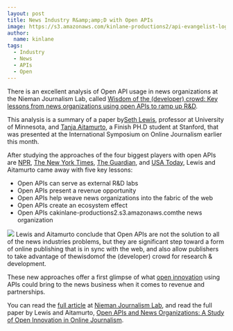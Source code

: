 ```yaml
---
layout: post
title: News Industry R&amp;amp;D with Open APIs
image: https://s3.amazonaws.com/kinlane-productions2/api-evangelist-logos/api-evangelist-butterfly-vertical.png
author:
  name: kinlane
tags:
  - Industry
  - News
  - APIs
  - Open
---
```

There is an excellent analysis of Open API usage in news organizations at the Nieman Journalism Lab, called [Wisdom of the (developer) crowd: Key lessons from news organizations using open APIs to ramp up R&D](http://www.niemanlab.org/2011/04/wisdom-of-the-developer-crowd-key-lessons-from-news-organizations-using-open-apis-to-ramp-up-rd/ "Wisdom of the crowd: Key lessons from news organizations using open APIs to ramp up R&D").

This analysis is a summary of a paper by[Seth Lewis](http://sethlewis.org/ "Seth Lewis"), professor at University of Minnesota, and [Tanja Aitamurto](http://www.huffingtonpost.com/tanja-aitamurto "Tanja Altamurto"), a Finish PH.D student at Stanford, that was presented at the International Symposium on Online Journalism earlier this month.

After studying the approaches of the four biggest players with open APIs are [NPR](http://www.npr.org/api/index "NPR"), [The New York Times](http://developer.nytimes.com/ "The New York Times"), [The Guardian](http://www.guardian.co.uk/open-platform "The Guardian"), and [USA Today](http://developer.usatoday.com/ "USA Today"), Lewis and Aitamurto came away with five key lessons:

*   Open APIs can serve as external R&D labs
*   Open APIs present a revenue opportunity
*   Open APIs help weave news organizations into the fabric of the web
*   Open APIs create an ecosystem effect
*   Open APIs cakinlane-productions2.s3.amazonaws.comthe news organization

![](http://kinlane-productions.s3.amazonaws.com/journalism/the_guardian.jpg) Lewis and Aitamurto conclude that Open APIs are not the solution to all of the news industries problems, but they are significant step toward a form of online publishing that is in sync with the web, and also allow publishers to take advantage of thewisdomof the (developer) crowd for research & development.

These new approaches offer a first glimpse of what [open innovation](http://en.wikipedia.org/wiki/Open_innovation "Open Innovation") using APIs could bring to the news business when it comes to revenue and partnerships.

You can read the [full article](http://www.niemanlab.org/2011/04/wisdom-of-the-developer-crowd-key-lessons-from-news-organizations-using-open-apis-to-ramp-up-rd/ "full article") at [Nieman Journalism Lab](http://www.niemanlab.org/2011/04/wisdom-of-the-developer-crowd-key-lessons-from-news-organizations-using-open-apis-to-ramp-up-rd/ "Nieman Journalism Lab"), and read the full paper by Lewis and Aitamurto, [Open APIs and News Organizations: A Study of Open Innovation in Online Journalism](http://online.journalism.utexas.edu/2011/papers/AitamuroLewis2011.pdf "Open APIs and News Organizations:  A Study of Open Innovation and Online Journalism").